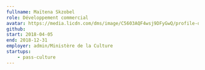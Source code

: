 ```yaml
---
fullname: Maïtena Skzobel
role: Développement commercial
avatar: https://media.licdn.com/dms/image/C5603AQF4wsj9DFyGwQ/profile-displayphoto-shrink_800_800/0?e=1539820800&v=beta&t=lfMy3PHh25k-u-vMbStVqf1EFOU2daVGRHY6RUDV3NM
github:
start: 2018-04-05
end: 2018-12-31
employer: admin/Ministère de la Culture
startups:
    - pass-culture
---
```

